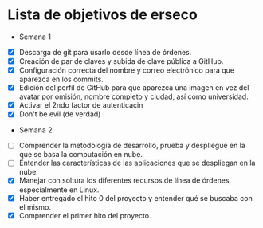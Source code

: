 Lista de objetivos de erseco
============================

- Semana 1

 - [x] Descarga de git para usarlo desde línea de órdenes.
 - [x] Creación de par de claves y subida de clave pública a GitHub.
 - [x] Configuración correcta del nombre y correo electrónico para que aparezca en los commits.
 - [x] Edición del perfil de GitHub para que aparezca una imagen en vez del avatar por omisión, nombre completo y ciudad, así  como universidad.
 - [x] Activar el 2ndo factor de autenticacin
 - [x] Don't be evil (de verdad)

- Semana 2

 - [ ] Comprender la metodología de desarrollo, prueba y despliegue en la que se basa la computación en nube.
 - [ ] Entender las características de las aplicaciones que se despliegan en la nube.
 - [x] Manejar con soltura los diferentes recursos de línea de órdenes, especialmente en Linux.
 - [x] Haber entregado el hito 0 del proyecto y entender qué se buscaba con el mismo.
 - [x] Comprender el primer hito del proyecto.
